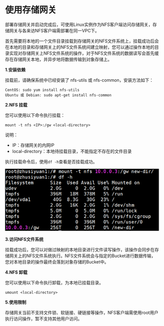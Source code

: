 # 使用存储网关

部署存储网关并启动完成后，可使用Linux实例作为NFS客户端访问存储网关，存储网关与各来访NFS客户端需部署在同一VPC下。

首先需要将本地的一个文件目录挂载到存储网关的NFS文件系统上，挂载成功后会在本地的目录和存储网关上的NFS文件系统间建立映射，您可以通过操作本地的目录实现对存储网关上NFS文件系统的操作，对于NFS文件系统的数据读写会首先缓存在存储网关本地，并异步地将数据传输到对象存储上。

**1.安装依赖**

挂载前，请确保系统中已经安装了 nfs-utils 或 nfs-common，安装方法如下：

```
CentOS: sudo yum install nfs-utils
Ubuntu 或 Debian: sudo apt-get install nfs-common
```

**2.NFS 挂载**

您可以使用以下命令执行挂载：

```
mount -t nfs <IP>:/gw <local-directory> 
```

说明：

- IP：存储网关的内网IP
- local-directory：本地待挂载目录，不能指定不存在的文件目录

执行挂载命令后，使用`df -h`查看是否挂载成功。

![mount](../../../../image/Storage-Gateway/storagegateway-6.png)

**3.访问NFS文件系统**

挂载成功后，您可以对做过映射的本地目录进行文件读写操作，该操作会同步在存储网关上的NFS文件系统执行。NFS文件系统会与指定的Bucket进行数据传输，您对本地目录的操作最终会落到对象存储的Bucket中。

**4.NFS 卸载**

您可以使用以下命令执行卸载，<local-directory>为本地已挂载目录。

```
umount <local-directory>
```

**5.使用限制**

存储网关当前不支持文件锁、软链接、硬链接等操作，NFS客户端需使用root用户执行访问操作，暂不支持其他用户访问。
